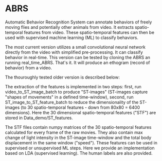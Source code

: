# ABRS

Automatic Behavior Recognition System can annotate behaviors of freely moving flies and potentially other animals from video. It extracts spatio-temporal features from video. These spatio-temporal features can then be used with supervised machine learning (ML) to classify behaviors. 

The most current version utilizes a small convolutional neural network directly from the video with simplified pre-processing. It can classify behavior in real-time. This version can be tested by cloning the ABRS an running real_time_ABRS. That's it. It will produce an ethogram (record of behavior) from a video. 

The thouroughly tested older version is described below:

The extraction of the features is implemented in two steps: first, run video_to_ST_image_batch to produce "ST-images" (ST-images capture "shapes of movements" in a defined time-window), second, run ST_image_to_ST_feature_batch to reduce the dimensionality of the ST-images (to 30 spatio-temporal features - down from 80x80 = 6400 dimensions). Here the 30 dimensional spatio-temporal features ("STF") are stored in Data_demo/ST_features.

The STF files contain numpy matrices of the 30 spatio-temporal features calculated for every frame of the raw movies. They also contain max change of light intensity in the ST-image time-window and the total body displacement in the same window ("speed"). These features can be used in supervised or unsupervised ML steps. Here we provide an implementation based on LDA (supervised learning). The human labels are also provided.   
